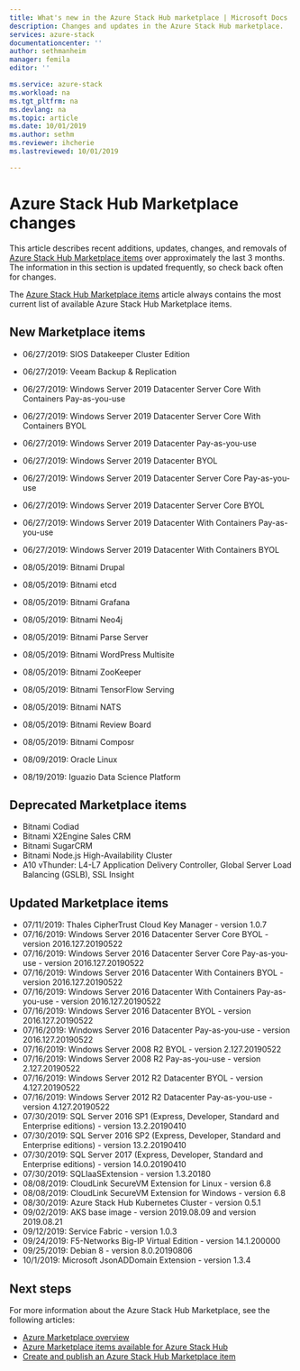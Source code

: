 ```yaml
---
title: What's new in the Azure Stack Hub marketplace | Microsoft Docs
description: Changes and updates in the Azure Stack Hub marketplace.
services: azure-stack
documentationcenter: ''
author: sethmanheim
manager: femila
editor: ''

ms.service: azure-stack
ms.workload: na
ms.tgt_pltfrm: na
ms.devlang: na
ms.topic: article
ms.date: 10/01/2019
ms.author: sethm
ms.reviewer: ihcherie
ms.lastreviewed: 10/01/2019

---
```


# Azure Stack Hub Marketplace changes

This article describes recent additions, updates, changes, and removals of [Azure Stack Hub Marketplace items](azure-stack-marketplace-azure-items.md) over approximately the last 3 months. The information in this section is updated frequently, so check back often for changes.

The [Azure Stack Hub Marketplace items](azure-stack-marketplace-azure-items.md) article always contains the most current list of available Azure Stack Hub Marketplace items.

## New Marketplace items

- 06/27/2019:	SIOS Datakeeper Cluster Edition

- 06/27/2019:	Veeam Backup & Replication

- 06/27/2019: Windows Server 2019 Datacenter Server Core With Containers Pay-as-you-use

- 06/27/2019: Windows Server 2019 Datacenter Server Core With Containers BYOL

- 06/27/2019:	Windows Server 2019 Datacenter Pay-as-you-use

- 06/27/2019:	Windows Server 2019 Datacenter BYOL

- 06/27/2019: Windows Server 2019 Datacenter Server Core Pay-as-you-use

- 06/27/2019: Windows Server 2019 Datacenter Server Core BYOL

- 06/27/2019:	Windows Server 2019 Datacenter With Containers Pay-as-you-use

- 06/27/2019:	Windows Server 2019 Datacenter With Containers BYOL

- 08/05/2019: Bitnami Drupal

- 08/05/2019: Bitnami etcd

- 08/05/2019: Bitnami Grafana

- 08/05/2019: Bitnami Neo4j

- 08/05/2019: Bitnami Parse Server

- 08/05/2019: Bitnami WordPress Multisite

- 08/05/2019: Bitnami ZooKeeper

- 08/05/2019: Bitnami TensorFlow Serving

- 08/05/2019: Bitnami NATS

- 08/05/2019: Bitnami Review Board

- 08/05/2019: Bitnami Composr

- 08/09/2019: Oracle Linux

- 08/19/2019: Iguazio Data Science Platform


## Deprecated Marketplace items

- Bitnami Codiad
- Bitnami X2Engine Sales CRM
- Bitnami SugarCRM
- Bitnami Node.js High-Availability Cluster
- A10 vThunder: L4-L7 Application Delivery Controller, Global Server Load Balancing (GSLB), SSL Insight


## Updated Marketplace items

- 07/11/2019:	Thales CipherTrust Cloud Key Manager - version 1.0.7
- 07/16/2019:	Windows Server 2016 Datacenter Server Core BYOL - version 2016.127.20190522
- 07/16/2019:	Windows Server 2016 Datacenter Server Core Pay-as-you-use - version 2016.127.20190522
- 07/16/2019:	Windows Server 2016 Datacenter With Containers BYOL - version 2016.127.20190522
- 07/16/2019:	Windows Server 2016 Datacenter With Containers Pay-as-you-use - version 2016.127.20190522
- 07/16/2019:	Windows Server 2016 Datacenter BYOL - version 2016.127.20190522
- 07/16/2019:	Windows Server 2016 Datacenter Pay-as-you-use - version 2016.127.20190522
- 07/16/2019:	Windows Server 2008 R2 BYOL - version 2.127.20190522
- 07/16/2019:	Windows Server 2008 R2 Pay-as-you-use - version 2.127.20190522
- 07/16/2019:	Windows Server 2012 R2 Datacenter BYOL - version 4.127.20190522
- 07/16/2019:	Windows Server 2012 R2 Datacenter Pay-as-you-use - version 4.127.20190522
- 07/30/2019: SQL Server 2016 SP1 (Express, Developer, Standard and Enterprise editions) - version 13.2.20190410
- 07/30/2019: SQL Server 2016 SP2 (Express, Developer, Standard and Enterprise editions) - version 13.2.20190410
- 07/30/2019: SQL Server 2017 (Express, Developer, Standard and Enterprise editions) - version 14.0.20190410
- 07/30/2019: SQLIaaSExtension - version 1.3.20180
- 08/08/2019: CloudLink SecureVM Extension for Linux - version 6.8
- 08/08/2019: CloudLink SecureVM Extension for Windows - version 6.8
- 08/30/2019: Azure Stack Hub Kubernetes Cluster - version 0.5.1
- 09/02/2019: AKS base image - version 2019.08.09 and version 2019.08.21
- 09/12/2019: Service Fabric - version 1.0.3
- 09/24/2019: F5-Networks Big-IP Virtual Edition - version 14.1.200000
- 09/25/2019: Debian 8 - version 8.0.20190806
- 10/1/2019:  Microsoft JsonADDomain Extension - version 1.3.4


## Next steps

For more information about the Azure Stack Hub Marketplace, see the following articles:

- [Azure Marketplace overview](azure-stack-marketplace.md)
- [Azure Marketplace items available for Azure Stack Hub](azure-stack-marketplace-azure-items.md)
- [Create and publish an Azure Stack Hub Marketplace item](azure-stack-create-and-publish-marketplace-item.md)
